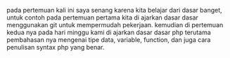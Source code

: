 pada pertemuan kali ini saya senang karena kita belajar dari dasar banget, untuk contoh pada pertemuan pertama kita di ajarkan dasar dasar menggunakan git untuk mempermudah pekerjaan. kemudian di pertemuan kedua nya pada hari minggu kami di ajarkan dasar dasar php terutama pembahasan nya mengenai tipe data, variable, function, dan juga cara penulisan syntax php yang benar.